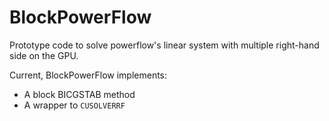 # BlockPowerFlow

Prototype code to solve powerflow's linear system with multiple
right-hand side on the GPU.

Current, BlockPowerFlow implements:
- A block BICGSTAB method
- A wrapper to `CUSOLVERRF`

